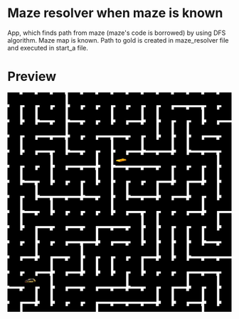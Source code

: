 # Maze resolver when maze is known
App, which finds path from maze (maze's code is borrowed) by using DFS algorithm. Maze map is known. Path to gold is created in maze_resolver file and executed in start_a file.

# Preview
![maze picture](https://github.com/Jolka-JoJo/maze_resolver_maze_known/blob/main/maze.jpg)
